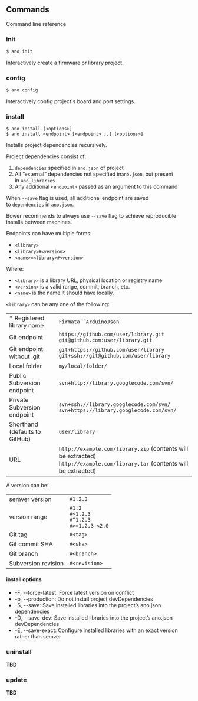 ## Commands

Command line reference

### init

```sh
$ ano init
```

Interactively create a firmware or library project.

### config

```sh
$ ano config
```

Interactively config project's board and port settings.

### install

```shell
$ ano install [<options>]
$ ano install <endpoint> [<endpoint> ..] [<options>]
```

Installs project dependencies recursively.

Project dependencies consist of:

1. `dependencies` specified in `ano.json` of project
2. All “external” dependencies not specified in`ano.json`, but present in `ano_libraries`
3. Any additional `<endpoint>` passed as an argument to this command

When `--save` flag is used, all additional endpoint are saved to `dependencies` in `ano.json`.

Bower recommends to always use `--save` flag to achieve reproducible installs between machines.

Endpoints can have multiple forms:

- `<library>`
- `<library>#<version>`
- `<name>=<library>#<version>`

Where:

- `<library>` is a library URL, physical location or registry name
- `<version>` is a valid range, commit, branch, etc.
- `<name>` is the name it should have locally.

`<library>` can be any one of the following:

|                                |                                          |
| ------------------------------ | ---------------------------------------- |
| * Registered library name      | `Firmata``ArduinoJson`                   |
| Git endpoint                   | `https://github.com/user/library.git`<br>`git@github.com:user/library.git` |
| Git endpoint without .git      | `git+https://github.com/user/library`<br>`git+ssh://git@github.com/user/library` |
| Local folder                   | `my/local/folder/`                       |
| Public Subversion endpoint     | `svn+http://library.googlecode.com/svn/` |
| Private Subversion endpoint    | `svn+ssh://library.googlecode.com/svn/`<br>`svn+https://library.googlecode.com/svn/` |
| Shorthand (defaults to GitHub) | `user/library`                           |
| URL                            | `http://example.com/library.zip` (contents will be extracted)<br>`http://example.com/library.tar` (contents will be extracted) |

A version can be:

|   |   |
| ------------------- | --------------------------------------- |
| semver version      | `#1.2.3`                                |
| version range       | `#1.2`<br>`#~1.2.3`<br>`#^1.2.3`<br>`#>=1.2.3 <2.0` |
| Git tag             | `#<tag>`                                |
| Git commit SHA      | `#<sha>`                                |
| Git branch          | `#<branch>`                             |
| Subversion revision | `#<revision>`                           |


#### install options

* -F, --force-latest: Force latest version on conflict
* -p, --production: Do not install project devDependencies
* -S, --save: Save installed libraries into the project’s ano.json dependencies
* -D, --save-dev: Save installed libraries into the project’s ano.json devDependencies
* -E, --save-exact: Configure installed libraries with an exact version rather than semver

### uninstall

__TBD__

### update

__TBD__
